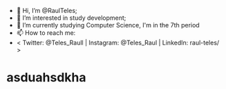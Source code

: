 - 👋 Hi, I’m @RaulTeles;
- 👀 I’m interested in study development;
- 🌱 I’m currently studying Computer Science, I'm in the 7th period
- 📫 How to reach me:
-  < Twitter: @Teles_Raull | Instagram: @Teles_Raul | LinkedIn: raul-teles/ >

<!---
RaulTeles/RaulTeles is a ✨ special ✨ repository because its `README.md` (this file) appears on your GitHub profile.
You can click the Preview link to take a look at your changes.
--->
<h1> asduahsdkha </h1>
